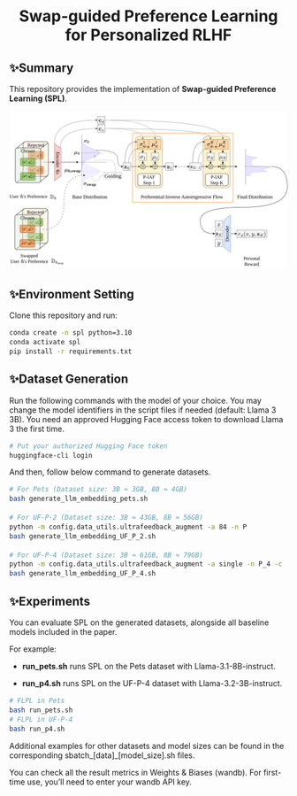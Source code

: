 <h1 align="center">Swap-guided Preference Learning for Personalized RLHF</h1>
<h2 align="center"></h2>

## ✨Summary
This repository provides the implementation of **Swap-guided Preference Learning (SPL)**.

<p align="center">
  <img src="fig/spl.png" alt="Overview of SPL" width="1000"/>
</p>

## ✨Environment Setting
Clone this repository and run:

```bash
conda create -n spl python=3.10
conda activate spl
pip install -r requirements.txt
```
## ✨Dataset Generation
Run the following commands with the model of your choice.
You may change the model identifiers in the script files if needed (default: Llama 3 3B).
You need an approved Hugging Face access token to download Llama 3 the first time.
```bash
# Put your authorized Hugging Face token
huggingface-cli login
```

And then, follow below command to generate datasets.
```bash
# For Pets (Dataset size: 3B ≈ 3GB, 8B ≈ 4GB)
bash generate_llm_embedding_pets.sh

# For UF-P-2 (Dataset size: 3B ≈ 43GB, 8B ≈ 56GB)
python -m config.data_utils.ultrafeedback_augment -a 84 -n P
bash generate_llm_embedding_UF_P_2.sh

# For UF-P-4 (Dataset size: 3B ≈ 61GB, 8B ≈ 79GB)
python -m config.data_utils.ultrafeedback_augment -a single -n P_4 -c
bash generate_llm_embedding_UF_P_4.sh

```

## ✨Experiments

You can evaluate SPL on the generated datasets, alongside all baseline models included in the paper.

For example:

- **run_pets.sh** runs SPL on the Pets dataset with Llama-3.1-8B-instruct.

- **run_p4.sh** runs SPL on the UF-P-4 dataset with Llama-3.2-3B-instruct.
```bash
# FLPL in Pets
bash run_pets.sh
# FLPL in UF-P-4
bash run_p4.sh 
```
Additional examples for other datasets and model sizes can be found in the corresponding sbatch_[data]_[model_size].sh files.

You can check all the result metrics in Weights & Biases (wandb).
For first-time use, you’ll need to enter your wandb API key.